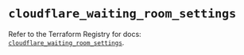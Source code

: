 # `cloudflare_waiting_room_settings`

Refer to the Terraform Registry for docs: [`cloudflare_waiting_room_settings`](https://registry.terraform.io/providers/cloudflare/cloudflare/4.38.0/docs/resources/waiting_room_settings).
